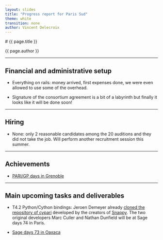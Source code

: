 ```yaml
---
layout: slides
title: "Progress report for Paris Sud"
theme: white
transition: none
author: Vincent Delecroix
---
```


<section data-markdown data-separator="^---\n" data-separator-vertical="^--\n">
# {{ page.title }}

{{ page.author }}

---

## Financial and administrative setup

- Everything on rails: money arrived, first expenses done, we were even allowed to use some of the overhead.

- Signature of the consortium agreement is a bit of a labyrinth but finally it looks like it will be done
  soon!

---
## Hiring

-  None: only 2 reasonable candidates among the 20 auditions and they did not take the job. Will perform
   another recruitment session this summer.

---
## Achievements

-  [PARI/GP days in Grenoble](http://pari.math.u-bordeaux.fr/Events/PARI2016/)

---
## Main upcoming tasks and deliverables

- T4.2 Python/Cython bindings: Jeroen Demeyer already [cloned the repository of
  cypari](https://github.com/jdemeyer/cypari) developed by the creators of
  [Snappy](http://www.math.uic.edu/t3m/SnapPy/). The two original developers Marc
  Culler and Nathan Dunfield will be at Sage days 74 in Paris.

- [Sage days 73 in Oaxaca](http://wiki.sagemath.org/days73)

</section>
